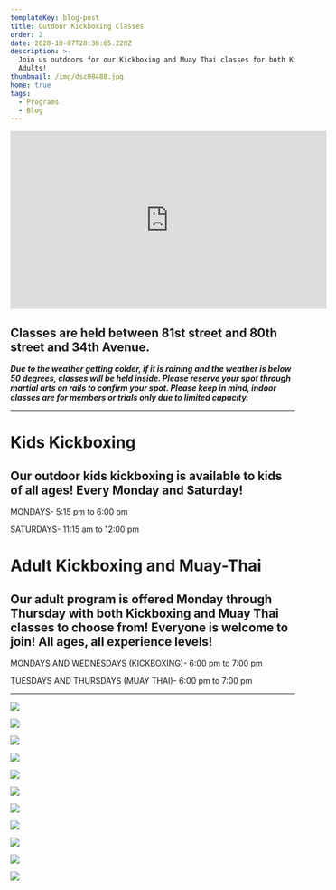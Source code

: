 ```yaml
---
templateKey: blog-post
title: Outdoor Kickboxing Classes
order: 2
date: 2020-10-07T20:30:05.220Z
description: >-
  Join us outdoors for our Kickboxing and Muay Thai classes for both Kids and
  Adults!
thumbnail: /img/dsc08488.jpg
home: true
tags:
  - Programs
  - Blog
---
```

<iframe width="560" height="315" src="https://www.youtube.com/embed/L9bfctgqOtI" frameborder="0" allow="accelerometer; autoplay; clipboard-write; encrypted-media; gyroscope; picture-in-picture" allowfullscreen></iframe>

## Classes are held between 81st street and 80th street and 34th Avenue.

_**Due to the weather getting colder, if it is raining and the weather is below 50 degrees, classes will be held inside. Please reserve your spot through martial arts on rails to confirm your spot. Please keep in mind, indoor classes are for members or trials only due to limited capacity.**_ 

- - -

# Kids Kickboxing

## Our outdoor kids kickboxing is available to kids of all ages! Every Monday and Saturday!

MONDAYS- 5:15 pm to 6:00 pm

SATURDAYS- 11:15 am to 12:00 pm

# Adult Kickboxing and Muay-Thai

## Our adult program is offered Monday through Thursday with both Kickboxing and Muay Thai classes to choose from! Everyone is welcome to join! All ages, all experience levels!

MONDAYS AND WEDNESDAYS (KICKBOXING)- 6:00 pm to 7:00 pm

TUESDAYS AND THURSDAYS (MUAY THAI)- 6:00 pm to 7:00 pm

- - -

![](/img/mvi_4294.mov.00_00_05_26.still001.png)

![](/img/dsc08802.jpg)

![](/img/dsc08151.jpg)

![](/img/img_5802.jpg)

![](/img/dsc08761.jpg)

![](/img/mvi_4303.mov.00_04_32_16.still006.png)

![](/img/dsc08199.jpg)

![](/img/mvi_4301.mov.00_01_28_07.still001.jpg)

![](/img/dsc08591.jpg)

![](/img/dsc08814.jpg)

![](/img/dsc08770.jpg)
